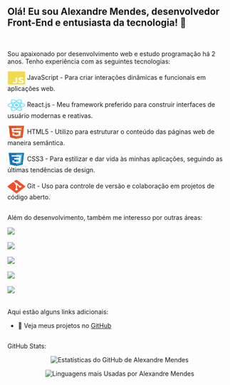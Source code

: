 ## Olá! Eu sou Alexandre Mendes, desenvolvedor Front-End e entusiasta da tecnologia! 👋

<div style="display: inline_block"><br>
  <p>Sou apaixonado por desenvolvimento web e estudo programação há 2 anos. Tenho experiência com as seguintes tecnologias:</p>
  
  <img align="center" alt="JavaScript" height="30" width="40" src="https://raw.githubusercontent.com/devicons/devicon/master/icons/javascript/javascript-plain.svg"> JavaScript - Para criar interações dinâmicas e funcionais em aplicações web.
  
  <img align="center" alt="React.js" height="30" width="40" src="https://raw.githubusercontent.com/devicons/devicon/master/icons/react/react-original.svg"> React.js - Meu framework preferido para construir interfaces de usuário modernas e reativas.
  
  <img align="center" alt="HTML5" height="30" width="40" src="https://raw.githubusercontent.com/devicons/devicon/master/icons/html5/html5-original.svg"> HTML5 - Utilizo para estruturar o conteúdo das páginas web de maneira semântica.
  
  <img align="center" alt="CSS3" height="30" width="40" src="https://raw.githubusercontent.com/devicons/devicon/master/icons/css3/css3-original.svg"> CSS3 - Para estilizar e dar vida às minhas aplicações, seguindo as últimas tendências de design.
  
  <img align="center" alt="Git" height="30" width="40" src="https://raw.githubusercontent.com/devicons/devicon/master/icons/git/git-original.svg"> Git - Uso para controle de versão e colaboração em projetos de código aberto.
</div>
  
##

<div> 
  <p>Além do desenvolvimento, também me interesso por outras áreas:</p>
  
  <a href="https://www.youtube.com/channel/UCW1mEH4wa8JL_01rKGXbnYw" target="_blank"><img src="https://img.shields.io/badge/YouTube-Canal%20de%20Lo--fi%20Beats-FF0000?style=for-the-badge&logo=youtube&logoColor=white" target="_blank"></a>
  
  <a href="https://www.instagram.com/alexmendesj/" target="_blank"><img src="https://img.shields.io/badge/Instagram-@alexmendesj-%23E4405F?style=for-the-badge&logo=instagram&logoColor=white" target="_blank"></a>
  
  <a href="https://discord.gg/7UPSftEkH5" target="_blank"><img src="https://img.shields.io/badge/Discord-Comunidade%20de%20Desenvolvedores-7289DA?style=for-the-badge&logo=discord&logoColor=white" target="_blank"></a> 
  
  <a href="mailto:alexandremendesne@gmail.com"><img src="https://img.shields.io/badge/Gmail-Entre%20em%20Contato-%23333?style=for-the-badge&logo=gmail&logoColor=white" target="_blank"></a>
  
  <a href="https://www.linkedin.com/in/alexandre-mendes-a74060274/" target="_blank"><img src="https://img.shields.io/badge/LinkedIn-Conecte--se%20comigo-%230077B5?style=for-the-badge&logo=linkedin&logoColor=white" target="_blank"></a> 
</div>

##

<div>
  <p>Aqui estão alguns links adicionais:</p>
  
  - 🚀 Veja meus projetos no [GitHub](https://github.com/AlexandreMendes7)
</div>

##

<div>
  <p>GitHub Stats:</p>
  
  <p align="center">
    <img src="https://github-readme-stats.vercel.app/api?username=AlexandreMendes7&show_icons=true&theme=algolia" alt="Estatísticas do GitHub de Alexandre Mendes">
  </p>
  
  <p align="center">
    <img src="https://github-readme-stats.vercel.app/api/top-langs/?username=AlexandreMendes7&layout=compact&theme=algolia" alt="Linguagens mais Usadas por Alexandre Mendes">
  </p>
</div>
